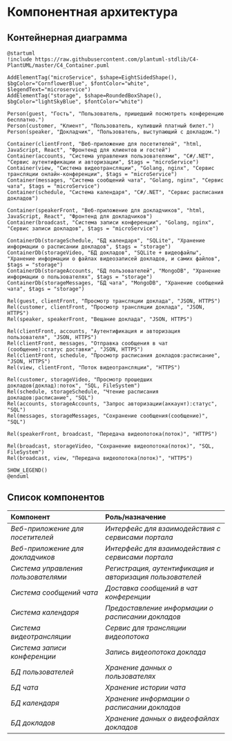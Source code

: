 # Компонентная архитектура
<!-- Состав и взаимосвязи компонентов системы между собой и внешними системами с указанием протоколов, ключевые технологии, используемые для реализации компонентов.
Диаграмма контейнеров C4 и текстовое описание. 
Подробнее: https://confluence.mts.ru/pages/viewpage.action?pageId=375783368
-->
## Контейнерная диаграмма

```plantuml
@startuml
!include https://raw.githubusercontent.com/plantuml-stdlib/C4-PlantUML/master/C4_Container.puml

AddElementTag("microService", $shape=EightSidedShape(), $bgColor="CornflowerBlue", $fontColor="white", $legendText="microservice")
AddElementTag("storage", $shape=RoundedBoxShape(), $bgColor="lightSkyBlue", $fontColor="white")

Person(guest, "Гость", "Пользователь, пришедший посмотреть конференцию бесплатно.")
Person(customer, "Клиент", "Пользователь, купивший платный билет.")
Person(speaker, "Докладчик", "Пользователь, выступающий с докладом.")

Container(clientFront, "Веб-приложение для посетителей", "html, JavaScript, React", "Фронтенд для клиентов и гостей")
Container(accounts, "Система управления пользователями", "C#/.NET", "Сервис аутентификации и авторизации", $tags = "microService")
Container(view, "Система видеотрансляции", "Golang, nginx", "Сервис трансляции онлайн-конференции", $tags = "microService")
Container(messages, "Система сообщений чата", "Golang, nginx", "Сервис чата", $tags = "microService")
Container(schedule, "Система календаря", "C#/.NET", "Сервис расписания докладов")

Container(speakerFront, "Веб-приложение для докладчиков", "html, JavaScript, React", "Фронтенд для докладчиков")
Container(broadcast, "Система записи конференции", "Golang, nginx", "Сервис записи докладов", $tags = "microService")

ContainerDb(storageSchedule, "БД календаря", "SQLite", "Хранение информации о расписании докладов", $tags = "storage")
ContainerDb(storageVideo, "БД докладов", "SQLite + видеофайлы", "Хранение информации о файлах видеозаписей докладов, и самих файлов", $tags = "storage")
ContainerDb(storageAccounts, "БД пользователей", "MongoDB", "Хранение информации о пользователях", $tags = "storage")
ContainerDb(storageMessages, "БД чата", "MongoDB", "Хранение сообщений чата", $tags = "storage")

Rel(guest, clientFront, "Просмотр трансляции доклада", "JSON, HTTPS")
Rel(customer, clientFront, "Просмотр трансляции доклада", "JSON, HTTPS")
Rel(speaker, speakerFront, "Вещание доклада", "JSON, HTTPS")

Rel(clientFront, accounts, "Аутентификация и авторизация пользователя", "JSON, HTTPS")
Rel(clientFront, messages, "Отправка сообщения в чат (сообщение):статус доставки", "JSON, HTTPS")
Rel(clientFront, schedule, "Просмотр расписания докладов:расписание", "JSON, HTTPS")
Rel(view, clientFront, "Поток видеотрансляции", "HTTPS")

Rel(customer, storageVideo, "Просмотр прошедших докладов(доклад):поток", "SQL, FileSystem")
Rel(schedule, storageSchedule, "Чтение расписания докладов:расписание", "SQL")
Rel(accounts, storageAccounts, "Запрос авторизации(аккаунт):статус", "SQL")
Rel(messages, storageMessages, "Сохранение сообщения(сообщение)", "SQL")

Rel(speakerFront, broadcast, "Передача видеопотока(поток)", "HTTPS")

Rel(broadcast, storageVideo, "Сохранение видеопотока(поток)", "SQL, FileSystem")
Rel(broadcast, view, "Передача видеопотока(поток)", "HTTPS")

SHOW_LEGEND()
@enduml
```

## Список компонентов
| Компонент                           | Роль/назначение                                           |
|:------------------------------------|:----------------------------------------------------------|
| *Веб-приложение для посетителей*    | *Интерфейс для взаимодействия с сервисами портала*        |
| *Веб-приложение для докладчиков*    | *Интерфейс для взаимодействия с сервисами портала*        |
| *Система управления пользователями* | *Регистрация, аутентификация и авторизация пользователей* |
| *Система сообщений чата*            | *Доставка сообщений в чат конференции*                    |
| *Система календаря*                 | *Предоставление информации о расписании докладов*         |
| *Система видеотрансляции*           | *Сервис для трансляции видеопотока*                       |
| *Система записи конференции*        | *Запись видеопотока доклада*                              |
| *БД пользователей*                  | *Хранение данных о пользователях*                         |
| *БД чата*                           | *Хранение истории чата*                                   |
| *БД календаря*                      | *Хранение информации о расписании докладов*               |
| *БД докладов*                       | *Хранение данных о видеофайлах докладов*                  |
